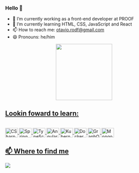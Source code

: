 ### Hello 🤙

- 🔭 I’m currently working as a front-end developer at PROOF
- 🌱 I’m currently learning HTML, CSS, JavaScript and React
- 📫 How to reach me: otavio.rodf@gmail.com
- 😄 Pronouns: he/him

<div align="center">
  <a href="https://github.com/otavordf">
  <img height="180em" src="https://github-readme-stats.vercel.app/api?username=otaviordf&show_icons=true&theme=dark&include_all_commits=true&count_private=true"/>
</div>

## Lookin foward to learn:
  
<div style="display: inline_block"><br> 
  <img align="center" alt="CSharp" height="30" width="40"  src="https://cdn.jsdelivr.net/gh/devicons/devicon/icons/spring/spring-original.svg" />
  <img align="center" alt="Spring" height="30" width="40" src="https://cdn.jsdelivr.net/gh/devicons/devicon/icons/csharp/csharp-original.svg" />
  <img align="center" alt="TypeScript" height="30" width="40" src="https://cdn.jsdelivr.net/gh/devicons/devicon/icons/typescript/typescript-original.svg" />
  <img align="center" alt="Angular" height="30" width="40" src="https://cdn.jsdelivr.net/gh/devicons/devicon/icons/angularjs/angularjs-original.svg" />
  <img align="center" alt="Kubernetes" height="30" width="40" src="https://cdn.jsdelivr.net/gh/devicons/devicon/icons/kubernetes/kubernetes-plain.svg" />
  <img align="center" alt="Docker" height="30" width="40" src="https://cdn.jsdelivr.net/gh/devicons/devicon/icons/docker/docker-original.svg" />
  <img align="center" alt="GraphQL" height="30" width="40" src="https://cdn.jsdelivr.net/gh/devicons/devicon/icons/graphql/graphql-plain.svg" />
  <img align="center" alt="MongoDB" height="30" width="40" src="https://cdn.jsdelivr.net/gh/devicons/devicon/icons/mongodb/mongodb-original.svg" />
</div>

## 📫 Where to find me

<div>
  <a href="https://www.linkedin.com/in/ot%C3%A1vio-rodrigues-1aa375200/" target="_blank"><img src="https://img.shields.io/badge/-LinkedIn-%230077B5?style=for-the-badge&logo=linkedin&logoColor=white" target="_blank"/>  
</div>
